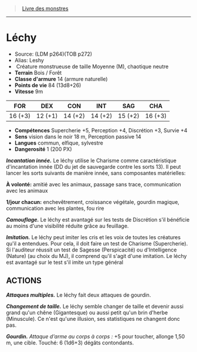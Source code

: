 ﻿> [Livre des monstres](tome_of_beasts.md)

---

# Léchy

- Source: (LDM p264)(TOB p272)
- Alias: Leshy
-  Créature monstrueuse de taille Moyenne (M), chaotique neutre
- **Terrain** Bois / Forêt
- **Classe d'armure** 14 (armure naturelle)
- **Points de vie** 84 (13d8+26)
- **Vitesse** 9m

|FOR|DEX|CON|INT|SAG|CHA|
|---|---|---|---|---|---|
|16 (+3)|12 (+1)|14 (+2)|14 (+2)|15 (+2)|16 (+3)|

- **Compétences** Supercherie +5, Perception +4, Discrétion +3, Survie +4
- **Sens** vision dans le noir 18 m, Perception passive 14
- **Langues** commun, elfique, sylvestre
- **Dangerosité** 1 (200 PX)

**_Incantation innée._** Le léchy utilise le Charisme comme caractéristique d'incantation innée (DD du jet de sauvegarde contre les sorts 13). Il peut lancer les sorts suivants de manière innée, sans composantes matérielles:

**À volonté:** amitié avec les animaux, passage sans trace, communication avec les animaux

**1/jour chacun:** enchevêtrement, croissance végétale, gourdin magique, communication avec les plantes, fou rire

**_Camouflage._** Le léchy est avantagé sur les tests de Discrétion s'il bénéficie au moins d'une visibilité réduite grâce au feuillage.

**_Imitation._** Le léchy peut imiter les cris et les voix de toutes les créatures qu'il a entendues. Pour cela, il doit faire un test de Charisme (Supercherie). Si l'auditeur réussit un test de Sagesse (Perspicacité) ou d'Intelligence (Nature) (au choix du MJ), il comprend qu'il s'agit d'une imitation. Le léchy est avantagé sur le test s'il imite un type général

## ACTIONS

**_Attaques multiples._** Le léchy fait deux attaques de gourdin.

**_Changement de taille._** Le léchy semble changer de taille et devenir aussi grand qu'un chêne (Gigantesque) ou aussi petit qu'un brin d'herbe (Minuscule). Ce n'est qu'une illusion, ses statistiques ne changent donc pas.

**_Gourdin._** _Attaque d'arme au corps à corps :_ +5 pour toucher, allonge 1,50 m, une cible. Touché: 6 (1d6+3) dégâts contondants.

